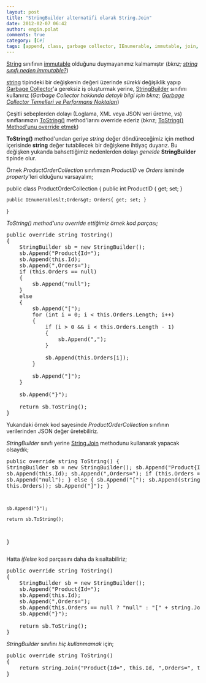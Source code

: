 ```yaml
---
layout: post
title: "StringBuilder alternatifi olarak String.Join"
date: 2012-02-07 06:42
author: engin.polat
comments: true
category: [C#]
tags: [append, class, garbage collector, IEnumerable, immutable, join, json, object, override, property, public, string, stringbuilder, tostring, xml]
---
```

<a href="http://msdn.microsoft.com/library/system.string" title="System.String Sınıfı" target="_blank" rel="noopener">String</a> sınıfının <a href="http://msdn.microsoft.com/en-us/library/362314fe.aspx" title="string class immutable" target="_blank" rel="noopener">immutable</a> olduğunu duymayanımız kalmamıştır (*bknz; <a href="http://stackoverflow.com/questions/2365272/why-net-string-is-immutable" title="string sınıfı neden immutable?" target="_blank" rel="noopener">string sınıfı neden immutable?</a>*)

<a href="http://msdn.microsoft.com/library/system.string" title="String Sınıfı" target="_blank" rel="noopener">string</a> tipindeki bir değişkenin değeri üzerinde *sürekli* değişiklik yapıp <a href="http://msdn.microsoft.com/en-us/library/0xy59wtx.aspx" title="Garbage Collector Referans" target="_blank" rel="noopener">Garbage Collector</a>'a gereksiz iş oluşturmak yerine, <a href="http://msdn.microsoft.com/library/system.text.stringbuilder" title="StringBuilder Sınıfı" target="_blank" rel="noopener">StringBuilder</a> sınıfını kullanırız (*Garbage Collector hakkında detaylı bilgi için bknz; <a href="http://msdn.microsoft.com/en-us/library/ms973837.aspx" title="Garbage Collector Basics and Performance Hints" target="_blank" rel="noopener">Garbage Collector Temelleri ve Performans Noktaları</a>*)

Çeşitli sebeplerden dolayı (Loglama, XML veya JSON veri üretme, vs) sınıflarımızın <a href="http://msdn.microsoft.com/library/system.object.tostring" title="Object.ToString() Method" target="_blank" rel="noopener">ToString()</a> method'larını override ederiz (bknz; <a href="http://msdn.microsoft.com/en-us/library/ms173154.aspx" title="MSDN: How to: Override the ToString Method" target="_blank" rel="noopener">ToString() Method'unu override etmek</a>)

**ToString()** method'undan geriye *string* değer döndüreceğimiz için method içerisinde **string** değer tutabilecek bir değişkene ihtiyaç duyarız. Bu değişken yukarıda bahsettiğimiz nedenlerden dolayı *genelde* **StringBuilder** tipinde olur.

Örnek *ProductOrderCollection* sınıfımızın *ProductID* ve *Orders* isminde *property*'leri olduğunu varsayalım;



public class ProductOrderCollection
{
    public int ProductID { get; set; }

    public IEnumerable&lt;Order&gt; Orders{ get; set; }
}</pre>

*ToString() method'unu override ettiğimiz örnek kod parçası;*

<pre class="brush:csharp">public override string ToString()
{
    StringBuilder sb = new StringBuilder();
    sb.Append("Product{Id=");
    sb.Append(this.Id);
    sb.Append(",Orders=");
    if (this.Orders == null)
    {
        sb.Append("null");
    }
    else
    {
        sb.Append("[");
        for (int i = 0; i < this.Orders.Length; i++)
        {
            if (i > 0 && i < this.Orders.Length - 1)
            {
                sb.Append(",");
            }

            sb.Append(this.Orders[i]);
        }

        sb.Append("]");
    }

    sb.Append("}");

    return sb.ToString();
}</pre>

Yukarıdaki örnek kod sayesinde *ProductOrderCollection* sınıfının verilerinden JSON değer üretebiliriz.

*StringBuilder* sınıfı yerine <a href="http://msdn.microsoft.com/library/system.string.join" title="String.Join() Method" target="_blank" rel="noopener">String.Join</a> methodunu kullanarak yapacak olsaydık;

</pre><pre class="brush:csharp">public override string ToString()
{
    StringBuilder sb = new StringBuilder();
    sb.Append("Product{Id=");
    sb.Append(this.Id);
    sb.Append(",Orders=");
    if (this.Orders == null)
    {
        sb.Append("null");
    }
    else
    {
        sb.Append("[");
        sb.Append(string.Join(",", this.Orders));
        sb.Append("]");
    }

    sb.Append("}");

    return sb.ToString();
}</pre>

Hatta *if/else* kod parçasını daha da kısaltabiliriz;

<pre class="brush:csharp">public override string ToString()
{
    StringBuilder sb = new StringBuilder();
    sb.Append("Product{Id=");
    sb.Append(this.Id);
    sb.Append(",Orders=");
    sb.Append(this.Orders == null ? "null" : "[" + string.Join(",", this.Orders) + "]");
    sb.Append("}");

    return sb.ToString();
}</pre>

*StringBuilder* sınıfını *hiç kullanmamak* için;

<pre class="brush:csharp">public override string ToString()
{
    return string.Join("Product{Id=", this.Id, ",Orders=", this.Orders == null ? "null" : "[" + string.Join(",", this.Orders) + "]", "}");
}


